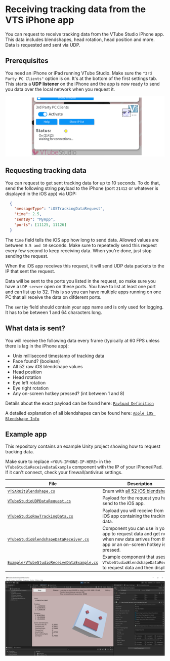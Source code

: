# Receiving tracking data from the VTS iPhone app

You can request to receive tracking data from the VTube Studio iPhone app. This data includes blendshapes, head rotation, head position and more. Data is requested and sent via UDP.

## Prerequisites

You need an iPhone or iPad running VTube Studio. Make sure the `"3rd Party PC Clients"` option is on. It's at the bottom of the first settings tab. This starts a **UDP listener** on the iPhone and the app is now ready to send you data over the local network when you request it.

![Screenshot](/images/ios_screenshot_1.png)

## Requesting tracking data

You can request to get sent tracking data for up to 10 seconds. To do that, send the following string payload to the iPhone (port `21412` or whatever is displayed in the iOS app) via UDP:

```json
  {
    "messageType": "iOSTrackingDataRequest",
    "time": 2.5,
    "sentBy": "MyApp",
    "ports": [11125, 11126]
  }
```

The `time` field tells the iOS app how long to send data. Allowed values are between `0.5 and 10` seconds. Make sure to repeatedly send this request every few second to keep receiving data. When you're done, just stop sending the request.

When the iOS app receives this request, it will send UDP data packets to the IP that sent the request. 

Data will be sent to the ports you listed in the request, so make sure you have a `UDP server` open on these ports. You have to list at least one port and can list up to 32. This is so you can have multiple apps running on one PC that all receive the data on difderent ports.

The `sentBy` field should contain your app name and is only used for logging. It has to be between 1 and 64 characters long.

## What data is sent?

You will receive the following data every frame (typically at 60 FPS unless there is lag in the iPhone app):

* Unix millisecond timestamp of tracking data
* Face found? (boolean)
* All 52 raw iOS blendshape values
* Head position
* Head rotation
* Eye left rotation
* Eye right rotation
* Any on-screen hotkey pressed? (int between 1 and 8)

Details about the exact payload can be found here: [`Payload Definition`](https://github.com/DenchiSoft/VTubeStudioBlendshapeUDPReceiverTest/blob/main/Assets/VTubeStudioBlendshapeDataReceiver/VTubeStudioRawTrackingData.cs)

A detailed explanation of all blendshapes can be found here: [`Apple iOS Blendshape Info`]([https://github.com/DenchiSoft/VTubeStudioBlendshapeUDPReceiverTest/blob/main/Assets/VTubeStudioBlendshapeDataReceiver/VTubeStudioRawTrackingData.cs](https://developer.apple.com/documentation/arkit/arfaceanchor/blendshapelocation))

## Example app

This repository contains an example Unity project showing how to request tracking data.

Make sure to replace `<YOUR-IPHONE-IP-HERE>` in the `VTubeStudioReceiveDataExample` component with the IP of your iPhone/iPad. If it can't connect, check your firewall/antivirus settings.

| File | Description |
| --- | --- |
| [`VTSARKitBlendshape.cs`](https://github.com/DenchiSoft/VTubeStudioBlendshapeUDPReceiverTest/blob/main/Assets/VTubeStudioBlendshapeDataReceiver/VTSARKitBlendshape.cs) | Enum with [all 52 iOS blendshapes](https://developer.apple.com/documentation/arkit/arfaceanchor/blendshapelocation). |
| [`VTubeStudioUDPDataRequest.cs`](https://github.com/DenchiSoft/VTubeStudioBlendshapeUDPReceiverTest/blob/main/Assets/VTubeStudioBlendshapeDataReceiver/VTubeStudioUDPDataRequest.cs) | Payload for the request you have to send to the iOS app. |
| [`VTubeStudioRawTrackingData.cs`](https://github.com/DenchiSoft/VTubeStudioBlendshapeUDPReceiverTest/blob/main/Assets/VTubeStudioBlendshapeDataReceiver/VTubeStudioRawTrackingData.cs) | Payload you will receive from the iOS app containing the tracking data. |
| [`VTubeStudioBlendshapeDataReceiver.cs`](https://github.com/DenchiSoft/VTubeStudioBlendshapeUDPReceiverTest/blob/main/Assets/VTubeStudioBlendshapeDataReceiver/VTubeStudioBlendshapeDataReceiver.cs) | Component you can use in your app to request data and get notified when new data arrives from the iOS app or an on-screen hotkey is pressed. |
| [`Example/VTubeStudioReceiveDataExample.cs`](https://github.com/DenchiSoft/VTubeStudioBlendshapeUDPReceiverTest/blob/main/Assets/Example/VTubeStudioReceiveDataExample.cs) | Example component that uses `VTubeStudioBlendshapeDataReceiver` to request data and then displays it. |


![Screenshot](/images/unity_screenshot_1.png)

